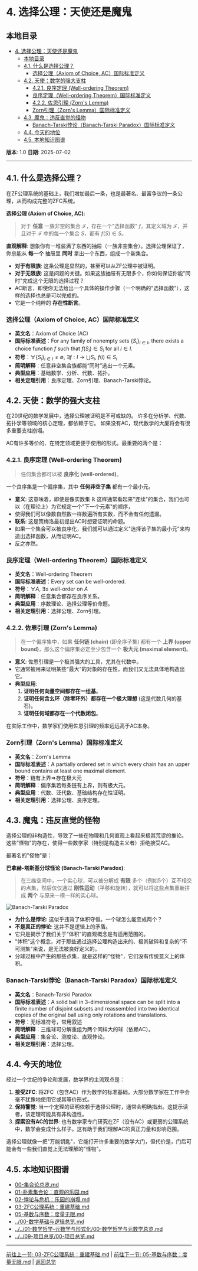 # 4. 选择公理：天使还是魔鬼

## 本地目录

- [4. 选择公理：天使还是魔鬼](#4-选择公理天使还是魔鬼)
  - [本地目录](#本地目录)
  - [4.1. 什么是选择公理？](#41-什么是选择公理)
    - [选择公理（Axiom of Choice, AC）国际标准定义](#选择公理axiom-of-choice-ac国际标准定义)
  - [4.2. 天使：数学的强大支柱](#42-天使数学的强大支柱)
    - [4.2.1. 良序定理 (Well-ordering Theorem)](#421-良序定理-well-ordering-theorem)
    - [良序定理（Well-ordering Theorem）国际标准定义](#良序定理well-ordering-theorem国际标准定义)
    - [4.2.2. 佐恩引理 (Zorn's Lemma)](#422-佐恩引理-zorns-lemma)
    - [Zorn引理（Zorn's Lemma）国际标准定义](#zorn引理zorns-lemma国际标准定义)
  - [4.3. 魔鬼：违反直觉的怪物](#43-魔鬼违反直觉的怪物)
    - [Banach-Tarski悖论（Banach-Tarski Paradox）国际标准定义](#banach-tarski悖论banach-tarski-paradox国际标准定义)
  - [4.4. 今天的地位](#44-今天的地位)
  - [4.5. 本地知识图谱](#45-本地知识图谱)

**版本**: 1.0
**日期**: 2025-07-02

---

## 4.1. 什么是选择公理？

在ZF公理系统的基础上，我们增加最后一条，也是最著名、最富争议的一条公理，从而构成完整的ZFC系统。

**选择公理 (Axiom of Choice, AC)**:
> 对于 **任意** 一族非空的集合 $\mathcal{F}$，存在一个"选择函数" $f$，其定义域为 $\mathcal{F}$，并且对于 $\mathcal{F}$ 中的每一个集合 $S$，都有 $f(S) \in S$。

**直观解释**:
想象你有一堆装满了东西的抽屉（一族非空集合）。选择公理保证了，你总能从 **每一个** 抽屉里 **同时** 拿出一个东西，组成一个新集合。

- **对于有限族**: 这条公理是显然的，甚至可以从ZF公理中被证明。
- **对于无限族**: 这是问题的关键。如果这族抽屉有无限多个，你如何保证你能"同时"完成这个无限的选择过程？
- AC断言，即使你无法给出一个具体的操作步骤（一个明确的"选择函数"），这样的选择也总是可以完成的。
- 它是一个纯粹的 **存在性断言**。

### 选择公理（Axiom of Choice, AC）国际标准定义

- **英文名**：Axiom of Choice (AC)
- **国际标准表述**：For any family of nonempty sets $\{S_i\}_{i\in I}$, there exists a choice function $f$ such that $f(S_i)\in S_i$ for all $i\in I$.
- **符号**：$\forall \{S_i\}_{i\in I}\neq\emptyset,\ \exists f: I\to\bigcup S_i,\ f(i)\in S_i$
- **简明解释**：任意非空集合族都能“同时”选出一个元素。
- **典型应用**：基础数学、分析、代数、拓扑。
- **相关定理引用**：良序定理、Zorn引理、Banach-Tarski悖论。

## 4.2. 天使：数学的强大支柱

在20世纪的数学发展中，选择公理被证明是不可或缺的。
许多在分析学、代数、拓扑学等领域的核心定理，都依赖于它。
如果没有AC，现代数学的大厦将会有很多重要支柱崩塌。

AC有许多等价的、在特定领域更便于使用的形式。最重要的两个是：

### 4.2.1. 良序定理 (Well-ordering Theorem)

> 任何集合都可以被 **良序化 (well-ordered)**。

一个良序集是一个偏序集，其中 **任何非空子集** 都有一个最小元。

- **意义**: 这意味着，即使是像实数集 $\mathbb{R}$ 这样通常看起来"连续"的集合，我们也可以（在理论上）为它规定一个"下一个元素"的顺序，
- 使得我们可以像数自然数一样数遍所有实数，而不会有任何遗漏。
- **联系**: 这是策梅洛最初提出AC时想要证明的命题。
- 如果一个集合可以被良序化，我们就可以通过定义"选择该子集的最小元"来构造出选择函数，从而证明AC。
- 反之亦然。

### 良序定理（Well-ordering Theorem）国际标准定义

- **英文名**：Well-ordering Theorem
- **国际标准表述**：Every set can be well-ordered.
- **符号**：$\forall A,\ \exists \leq\ \text{well-order on}\ A$
- **简明解释**：任意集合都存在良序关系。
- **典型应用**：序数理论、选择公理等价命题。
- **相关定理引用**：选择公理、Zorn引理。

### 4.2.2. 佐恩引理 (Zorn's Lemma)

> 在一个偏序集中，如果 **任何链 (chain)** (即全序子集) 都有一个 **上界 (upper bound)**，那么这个偏序集必定至少包含一个 **极大元 (maximal element)**。

- **意义**: 佐恩引理是一个极其强大的工具，尤其在代数中。
- 它通常被用来证明某些"最大"的对象的存在性，而我们又无法具体地构造出它。
- **典型应用**:
    1. **证明任何向量空间都存在一组基**。
    2. **证明任何含幺环（除零环外）都存在一个极大理想** (这是代数几何的基石)。
    3. **证明任何域都存在一个代数闭包**。

在实际工作中，数学家们使用佐恩引理的频率远远高于AC本身。

### Zorn引理（Zorn's Lemma）国际标准定义

- **英文名**：Zorn's Lemma
- **国际标准表述**：A partially ordered set in which every chain has an upper bound contains at least one maximal element.
- **符号**：链有上界⇒存在极大元
- **简明解释**：偏序集若每条链有上界，则有极大元。
- **典型应用**：代数、泛代数、基础结构存在性证明。
- **相关定理引用**：选择公理、良序定理。

## 4.3. 魔鬼：违反直觉的怪物

选择公理的非构造性，导致了一些在物理和几何直观上看起来极其荒谬的推论。
这些"怪物"的存在，使得一些数学家（特别是构造主义者）拒绝接受AC。

最著名的"怪物"是：

**巴拿赫-塔斯基分球怪论 (Banach-Tarski Paradox)**:
> 在三维空间中，一个实心球，可以被分解成 **有限** 多个（例如5个）互不相交的点集，然后仅仅通过 **刚性运动**（平移和旋转），就可以将这些点集重新拼成 **两个** 与原来一模一样的实心球。

![Banach-Tarski Paradox](https://upload.wikimedia.org/wikipedia/commons/thumb/3/30/Banach-Tarski_decomposition.svg/300px-Banach-Tarski_decomposition.svg.png)

- **为什么是悖论**: 这似乎违背了体积守恒。一个球怎么能变成两个？
- **不是真正的悖论**: 这并不是逻辑上的矛盾。
- 它只是揭示了我们关于"体积"的直观概念是有适用范围的。
- "体积"这个概念，对于那些通过选择公理构造出来的、极其破碎和复杂的"不可测集"来说，是无法被良好定义的。
- 分球过程中产生的那些点集，就是这样的"怪物"，它们没有传统意义上的体积。

### Banach-Tarski悖论（Banach-Tarski Paradox）国际标准定义

- **英文名**：Banach-Tarski Paradox
- **国际标准表述**：A solid ball in 3-dimensional space can be split into a finite number of disjoint subsets and reassembled into two identical copies of the original ball using only rotations and translations.
- **符号**：无标准符号，常用叙述
- **简明解释**：三维球可分解重组为两个同样大的球（依赖AC）。
- **典型应用**：集合论、测度论、直观悖论。
- **相关定理引用**：选择公理。

## 4.4. 今天的地位

经过一个世纪的争论和发展，数学界的主流观点是：

1. **接受ZFC**: 将ZFC（包含AC）作为数学的标准基础。大部分数学家在工作中会毫不犹豫地使用它或其等价形式。
2. **保持警觉**: 当一个定理的证明依赖于选择公理时，通常会明确指出。这提示读者，该定理可能具有非构造性。
3. **探索没有AC的世界**: 也有数学家专门研究在ZF（没有AC）或更弱的公理系统中，数学会变成什么样子。这有助于我们理解AC的真正力量和影响范围。

选择公理就像一把"万能钥匙"，它能打开许多重要的数学大门，但代价是，门后可能会有一些我们直觉上无法理解的"怪物"。

## 4.5. 本地知识图谱

- [00-集合论总览.md](./00-集合论总览.md)
- [01-朴素集合论：直观的乐园.md](./01-朴素集合论：直观的乐园.md)
- [02-悖论与危机：乐园的崩塌.md](./02-悖论与危机：乐园的崩塌.md)
- [03-ZFC公理系统：重建基础.md](./03-ZFC公理系统：重建基础.md)
- [05-基数与序数：度量无限.md](./05-基数与序数：度量无限.md)
- [../00-数学基础与逻辑总览.md](../00-数学基础与逻辑总览.md)
- [../../01-数学哲学-元数学与形式化/00-数学哲学与元数学总览.md](../../01-数学哲学-元数学与形式化/00-数学哲学与元数学总览.md)
- [../../09-项目总览/00-项目总览.md](../../09-项目总览/00-项目总览.md)

---
[前往上一节: 03-ZFC公理系统：重建基础.md](./03-ZFC公理系统：重建基础.md) | [前往下一节: 05-基数与序数：度量无限.md](./05-基数与序数：度量无限.md) | [返回总览](./00-集合论总览.md)
